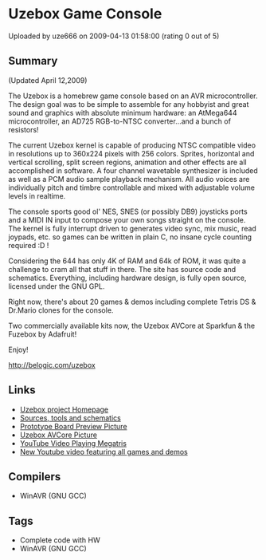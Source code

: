 # Uzebox Game Console

Uploaded by uze666 on 2009-04-13 01:58:00 (rating 0 out of 5)

## Summary

(Updated April 12,2009)


The Uzebox is a homebrew game console based on an AVR microcontroller. The design goal was to be simple to assemble for any hobbyist and great sound and graphics with absolute minimum hardware: an AtMega644 microcontroller, an AD725 RGB-to-NTSC converter...and a bunch of resistors! 


The current Uzebox kernel is capable of producing NTSC compatible video in resolutions up to 360x224 pixels with 256 colors. Sprites, horizontal and vertical scrolling, split screen regions, animation and other effects are all accomplished in software. A four channel wavetable synthesizer is included as well as a PCM audio sample playback mechanism. All audio voices are individually pitch and timbre controllable and mixed with adjustable volume levels in realtime.


The console sports good ol' NES, SNES (or possibly DB9) joysticks ports and a MIDI IN input to compose your own songs straight on the console. The kernel is fully interrupt driven to generates video sync, mix music, read joypads, etc. so games can be written in plain C, no insane cycle counting required :D ! 


Considering the 644 has only 4K of RAM and 64k of ROM, it was quite a challenge to cram all that stuff in there. The site has source code and schematics. Everything, including hardware design, is fully open source, licensed under the GNU GPL. 


Right now, there's about 20 games & demos including complete Tetris DS & Dr.Mario clones for the console. 


Two commercially available kits now, the Uzebox AVCore at Sparkfun & the Fuzebox by Adafruit!


Enjoy!


<http://belogic.com/uzebox>

## Links

- [Uzebox project Homepage](http://belogic.com/uzebox)
- [Sources, tools and schematics](http://belogic.com/uzebox/downloads.htm)
- [Prototype Board Preview Picture](http://belogic.com/uzebox/images/board_details.jpg)
- [Uzebox AVCore Picture](http://belogic.com/uzebox/images/avcore-gamecard.jpg)
- [YouTube Video Playing Megatris](http://www.youtube.com/watch?v=oHKiBjiAg8o)
- [New Youtube video featuring all games and demos](http://www.youtube.com/watch?v=MmbjgadImt8&fmt=22)

## Compilers

- WinAVR (GNU GCC)

## Tags

- Complete code with HW
- WinAVR (GNU GCC)
